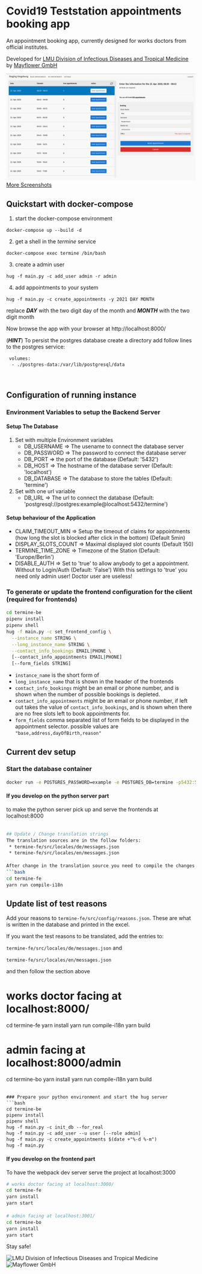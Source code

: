 # Covid19 Teststation appointments booking app

An appointment booking app, currently designed for works doctors from official institutes.

Developed for [LMU Division of Infectious Diseases and Tropical Medicine](http://www.klinikum.uni-muenchen.de/Abteilung-fuer-Infektions-und-Tropenmedizin/en/index.html) by [Mayflower GmbH](https://mayflower.de)

<img src=".github/show/booking-app-1.png"/>
<a href="screenshots.md">More Screenshots</a>

## Quickstart with docker-compose

1. start the docker-compose environment 
```
docker-compose up --build -d
```
2. get a shell in the _termine_ service 
```
docker-compose exec termine /bin/bash
```
3. create a admin user 
```
hug -f main.py -c add_user admin -r admin
```
4. add appointments to your system 
```
hug -f main.py -c create_appointments -y 2021 DAY MONTH
``` 
replace _**DAY**_ with the two digit day of the month and _**MONTH**_ with the two digit month 

Now browse the app with your browser at http://localhost:8000/

(**_HINT_**)
To persist the postgres database create a directory add follow lines to the postgres service:
```
 volumes:
  - ./postgres-data:/var/lib/postgresql/data
```
<br/>

## Configuration of running instance

### Environment Variables to setup the Backend Server

#### Setup The Database
1. Set with multiple Environment variables
    * DB_USERNAME => The usename to connect the database server
    * DB_PASSWORD => The password to connect the database server
    * DB_PORT     => the port of the database (Default: '5432')
    * DB_HOST     => The hostname of the database server (Default: 'localhost')
    * DB_DATABASE => The database to store the tables (Default: 'termine')
2. Set with one url variable
    * DB_URL => The url to connect the database (Default: 'postgresql://postgres:example@localhost:5432/termine')

#### Setup behaviour of the Application
* CLAIM_TIMEOUT_MIN   => Setup the timeout of claims for appointments (how long the slot is blocked after click in the bottom) (Default 5min)
* DISPLAY_SLOTS_COUNT => Maximal displayed slot counts (Default 150)
* TERMINE_TIME_ZONE   => Timezone of the Station (Default: 'Europe/Berlin')
* DISABLE_AUTH        => Set to 'true' to allow anybody to get a appointment. Without to Login/Auth (Default: 'False')
                         With this settings to 'true' you need only admin user! Doctor user are useless!

### To generate or update the frontend configuration for the client (required for frontends)

```bash
cd termine-be
pipenv install
pipenv shell
hug -f main.py -c set_frontend_config \
  --instance_name STRING \
  --long_instance_name STRING \
  --contact_info_bookings EMAIL|PHONE \
  [--contact_info_appointments EMAIL|PHONE]
  [--form_fields STRING]
```

* `instance_name` is the short form of 
* `long_instance_name` that is shown in the header of the frontends 
* `contact_info_bookings` might be an email or phone number, and is shown when the number of possible bookings is depleted.
* `contact_info_appointments` might be an email or phone number,
if left out takes the value of `contact_info_bookings`, 
and is shown when there are no free slots left to book appointments for.
* `form_fields` comma separated list of form fields to be displayed in the appointment selector. possible values
are `"base,address,dayOfBirth,reason"`

## Current dev setup

### Start the database container

```bash
docker run -e POSTGRES_PASSWORD=example -e POSTGRES_DB=termine -p5432:5432 postgres:11
```

#### If you develop on the python server part

to make the python server pick up and serve the frontends at localhost:8000

````bash

## Update / Change translation strings
The translation sources are in the follow folders:
 * termine-fe/src/locales/de/messages.json
 * termine-fe/src/locales/en/messages.json

After change in the translation source you need to compile the changes to be applied to the used javascript code.
```bash
cd termine-fe
yarn run compile-i18n
````

## Update list of test reasons

Add your reasons to `termine-fe/src/config/reasons.json`. These are what is written in the database and printed in the excel.

If you want the test reasons to be translated, add the entries to:

`termine-fe/src/locales/de/messages.json` and

`termine-fe/src/locales/en/messages.json`

and then follow the section above

# works doctor facing at localhost:8000/

cd termine-fe
yarn install
yarn run compile-i18n
yarn build

# admin facing at localhost:8000/admin

cd termine-bo
yarn install
yarn run compile-i18n
yarn build

````

### Prepare your python environment and start the hug server
```bash
cd termine-be
pipenv install
pipenv shell
hug -f main.py -c init_db --for_real
hug -f main.py -c add_user --u user [--role admin]
hug -f main.py -c create_appointments $(date +"%-d %-m")
hug -f main.py
````

#### If you develop on the frontend part

To have the webpack dev server serve the project at localhost:3000

```bash
# works doctor facing at localhost:3000/
cd termine-fe
yarn install
yarn start

# admin facing at localhost:3001/
cd termine-bo
yarn install
yarn start

```

Stay safe!

![LMU Division of Infectious Diseases and Tropical Medicine](https://github.com/Public-Health-Informatics-Munich/covid19-teststation-termine/raw/master/Logo-LMU-Abteilung-Infektions-und-Tropenmedizin.png)
![Mayflower GmbH](https://mayflower.de/wp-content/uploads/2014/04/Mayflower-Logo-440.png)
